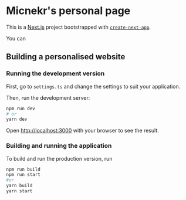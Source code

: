 # Micnekr's personal page

This is a [Next.js](https://nextjs.org/) project bootstrapped with [`create-next-app`](https://github.com/vercel/next.js/tree/canary/packages/create-next-app).

You can

## Building a personalised website

### Running the development version

First, go to `settings.ts` and change the settings to suit your application.

Then, run the development server:

```bash
npm run dev
# or
yarn dev
```

Open [http://localhost:3000](http://localhost:3000) with your browser to see the result.

### Building and running the application

To build and run the production version, run

```bash
npm run build
npm run start
#or
yarn build
yarn start
```
